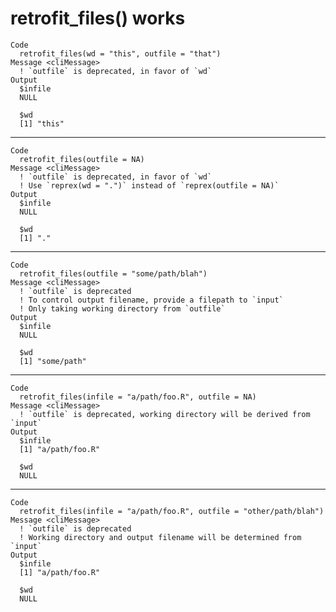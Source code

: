 # retrofit_files() works

    Code
      retrofit_files(wd = "this", outfile = "that")
    Message <cliMessage>
      ! `outfile` is deprecated, in favor of `wd`
    Output
      $infile
      NULL
      
      $wd
      [1] "this"
      

---

    Code
      retrofit_files(outfile = NA)
    Message <cliMessage>
      ! `outfile` is deprecated, in favor of `wd`
      ! Use `reprex(wd = ".")` instead of `reprex(outfile = NA)`
    Output
      $infile
      NULL
      
      $wd
      [1] "."
      

---

    Code
      retrofit_files(outfile = "some/path/blah")
    Message <cliMessage>
      ! `outfile` is deprecated
      ! To control output filename, provide a filepath to `input`
      ! Only taking working directory from `outfile`
    Output
      $infile
      NULL
      
      $wd
      [1] "some/path"
      

---

    Code
      retrofit_files(infile = "a/path/foo.R", outfile = NA)
    Message <cliMessage>
      ! `outfile` is deprecated, working directory will be derived from `input`
    Output
      $infile
      [1] "a/path/foo.R"
      
      $wd
      NULL
      

---

    Code
      retrofit_files(infile = "a/path/foo.R", outfile = "other/path/blah")
    Message <cliMessage>
      ! `outfile` is deprecated
      ! Working directory and output filename will be determined from `input`
    Output
      $infile
      [1] "a/path/foo.R"
      
      $wd
      NULL
      

